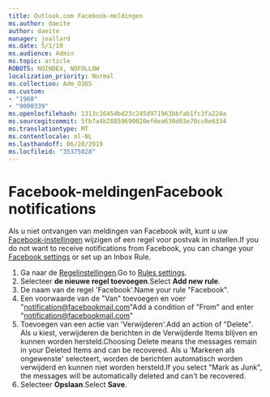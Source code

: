 ```yaml
---
title: Outlook.com Facebook-meldingen
ms.author: daeite
author: daeite
manager: joallard
ms.date: 5/1/19
ms.audience: Admin
ms.topic: article
ROBOTS: NOINDEX, NOFOLLOW
localization_priority: Normal
ms.collection: Adm_O365
ms.custom:
- "1968"
- "9000339"
ms.openlocfilehash: 1313c16454bd23c245d971963bbfab1fc3fa224a
ms.sourcegitcommit: 5fb7a4b28859690020efdea630d03e70cc0e6334
ms.translationtype: MT
ms.contentlocale: nl-NL
ms.lasthandoff: 06/28/2019
ms.locfileid: "35375028"
---
```

# <a name="facebook-notifications"></a><span data-ttu-id="53751-102">Facebook-meldingen</span><span class="sxs-lookup"><span data-stu-id="53751-102">Facebook notifications</span></span>

<span data-ttu-id="53751-103">Als u niet ontvangen van meldingen van Facebook wilt, kunt u uw [Facebook-instellingen](https://www.facebook.com/settings?tab=notifications) wijzigen of een regel voor postvak in instellen.</span><span class="sxs-lookup"><span data-stu-id="53751-103">If you do not want to receive notifications from Facebook, you can change your [Facebook settings](https://www.facebook.com/settings?tab=notifications) or set up an Inbox Rule.</span></span>

1. <span data-ttu-id="53751-104">Ga naar de [Regelinstellingen](https://outlook.live.com/mail/options/mail/rules/inboxRules).</span><span class="sxs-lookup"><span data-stu-id="53751-104">Go to [Rules settings](https://outlook.live.com/mail/options/mail/rules/inboxRules).</span></span>
1. <span data-ttu-id="53751-105">Selecteer **de nieuwe regel toevoegen**.</span><span class="sxs-lookup"><span data-stu-id="53751-105">Select **Add new rule**.</span></span>
1. <span data-ttu-id="53751-106">De naam van de regel 'Facebook'.</span><span class="sxs-lookup"><span data-stu-id="53751-106">Name your rule "Facebook".</span></span>
1. <span data-ttu-id="53751-107">Een voorwaarde van de "Van" toevoegen en voer "notification@facebookmail.com"</span><span class="sxs-lookup"><span data-stu-id="53751-107">Add a condition of "From" and enter "notification@facebookmail.com"</span></span>
1. <span data-ttu-id="53751-108">Toevoegen van een actie van 'Verwijderen'.</span><span class="sxs-lookup"><span data-stu-id="53751-108">Add an action of "Delete".</span></span> <span data-ttu-id="53751-109">Als u kiest, verwijderen de berichten in de Verwijderde Items blijven en kunnen worden hersteld.</span><span class="sxs-lookup"><span data-stu-id="53751-109">Choosing Delete means the messages remain in your Deleted Items and can be recovered.</span></span> <span data-ttu-id="53751-110">Als u 'Markeren als ongewenste' selecteert, worden de berichten automatisch worden verwijderd en kunnen niet worden hersteld.</span><span class="sxs-lookup"><span data-stu-id="53751-110">If you select "Mark as Junk", the messages will be automatically deleted and can't be recovered.</span></span>
1. <span data-ttu-id="53751-111">Selecteer **Opslaan**.</span><span class="sxs-lookup"><span data-stu-id="53751-111">Select **Save**.</span></span>